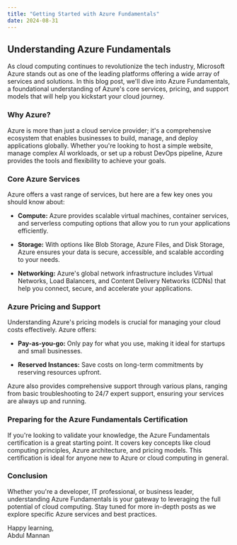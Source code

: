 ```yaml
---
title: "Getting Started with Azure Fundamentals"
date: 2024-08-31
---
```


## Understanding Azure Fundamentals

As cloud computing continues to revolutionize the tech industry, Microsoft Azure stands out as one of the leading platforms offering a wide array of services and solutions. In this blog post, we'll dive into Azure Fundamentals, a foundational understanding of Azure's core services, pricing, and support models that will help you kickstart your cloud journey.

### Why Azure?

Azure is more than just a cloud service provider; it's a comprehensive ecosystem that enables businesses to build, manage, and deploy applications globally. Whether you're looking to host a simple website, manage complex AI workloads, or set up a robust DevOps pipeline, Azure provides the tools and flexibility to achieve your goals.

### Core Azure Services

Azure offers a vast range of services, but here are a few key ones you should know about:

- **Compute:** Azure provides scalable virtual machines, container services, and serverless computing options that allow you to run your applications efficiently.
  
- **Storage:** With options like Blob Storage, Azure Files, and Disk Storage, Azure ensures your data is secure, accessible, and scalable according to your needs.
  
- **Networking:** Azure's global network infrastructure includes Virtual Networks, Load Balancers, and Content Delivery Networks (CDNs) that help you connect, secure, and accelerate your applications.

### Azure Pricing and Support

Understanding Azure's pricing models is crucial for managing your cloud costs effectively. Azure offers:

- **Pay-as-you-go:** Only pay for what you use, making it ideal for startups and small businesses.
  
- **Reserved Instances:** Save costs on long-term commitments by reserving resources upfront.

Azure also provides comprehensive support through various plans, ranging from basic troubleshooting to 24/7 expert support, ensuring your services are always up and running.

### Preparing for the Azure Fundamentals Certification

If you're looking to validate your knowledge, the Azure Fundamentals certification is a great starting point. It covers key concepts like cloud computing principles, Azure architecture, and pricing models. This certification is ideal for anyone new to Azure or cloud computing in general.

### Conclusion

Whether you're a developer, IT professional, or business leader, understanding Azure Fundamentals is your gateway to leveraging the full potential of cloud computing. Stay tuned for more in-depth posts as we explore specific Azure services and best practices.

Happy learning,  
Abdul Mannan
